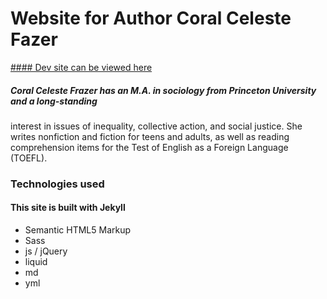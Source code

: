# Website for Author Coral Celeste Fazer

[#### Dev site can be viewed here](https://skyrousse.github.io/coral-frazer-author-site/about/)

#####   Coral Celeste Frazer has an M.A. in sociology from Princeton University and a long-standing
  interest in issues of inequality, collective action, and social justice. She writes nonfiction and
  fiction for teens and adults, as well as reading comprehension items for the Test of English as a
  Foreign Language (TOEFL).

### Technologies used
#### This site is built with Jekyll
* Semantic HTML5 Markup
* Sass
* js / jQuery
* liquid
* md
* yml
